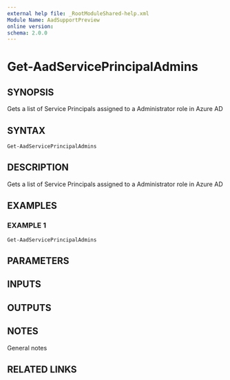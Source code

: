 ```yaml
---
external help file: _RootModuleShared-help.xml
Module Name: AadSupportPreview
online version:
schema: 2.0.0
---
```


# Get-AadServicePrincipalAdmins

## SYNOPSIS
Gets a list of Service Principals assigned to a Administrator role in Azure AD

## SYNTAX

```
Get-AadServicePrincipalAdmins
```

## DESCRIPTION
Gets a list of Service Principals assigned to a Administrator role in Azure AD

## EXAMPLES

### EXAMPLE 1
```
Get-AadServicePrincipalAdmins
```

## PARAMETERS

## INPUTS

## OUTPUTS

## NOTES
General notes

## RELATED LINKS
